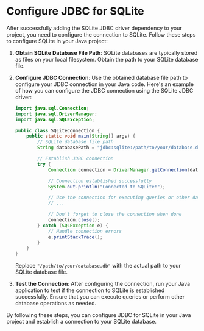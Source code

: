 # Configure JDBC for SQLite

After successfully adding the SQLite JDBC driver dependency to your project, you need to configure the connection to SQLite. Follow these steps to configure SQLite in your Java project:

1. **Obtain SQLite Database File Path**: SQLite databases are typically stored as files on your local filesystem. Obtain the path to your SQLite database file.

2. **Configure JDBC Connection**: Use the obtained database file path to configure your JDBC connection in your Java code. Here's an example of how you can configure the JDBC connection using the SQLite JDBC driver:

   ```java
   import java.sql.Connection;
   import java.sql.DriverManager;
   import java.sql.SQLException;

   public class SQLiteConnection {
       public static void main(String[] args) {
           // SQLite database file path
           String databasePath = "jdbc:sqlite:/path/to/your/database.db";

           // Establish JDBC connection
           try {
               Connection connection = DriverManager.getConnection(databasePath);

               // Connection established successfully
               System.out.println("Connected to SQLite!");

               // Use the connection for executing queries or other database operations
               // ...

               // Don't forget to close the connection when done
               connection.close();
           } catch (SQLException e) {
               // Handle connection errors
               e.printStackTrace();
           }
       }
   }
   ```

   Replace `"/path/to/your/database.db"` with the actual path to your SQLite database file.

3. **Test the Connection**: After configuring the connection, run your Java application to test if the connection to SQLite is established successfully. Ensure that you can execute queries or perform other database operations as needed.

By following these steps, you can configure JDBC for SQLite in your Java project and establish a connection to your SQLite database.